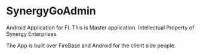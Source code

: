 # SynergyGoAdmin

Android Application for FI. This is Master application. Intellectual Property of Synergy Enterprises.

The App is built over FireBase and Android for the client side people.
